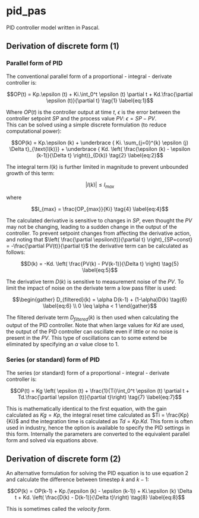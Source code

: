 # pid_pas
PID controller model written in Pascal.  

## Derivation of discrete form (1)
### Parallel form of PID
The conventional parallel form of a proportional - integral - derivate controller is:
```math
OP(t) = Kp.\epsilon (t) + Ki.\int_0^t \epsilon (t) \partial t + Kd.\frac{\partial \epsilon (t)}{\partial t} \tag{1} \label{eq:1}
```
Where $OP(t)$ is the controller output at time $t$, $\epsilon$ is the error between the controller setpoint $SP$ and the process value $PV$: $\epsilon = SP - PV$.  
This can be solved using a simple discrete formulation (to reduce computational power):

```math
OP(k) = Kp.\epsilon (k) + \underbrace { Ki. \sum_{j=0}^{k} \epsilon (j) \Delta t}_{\text{I(k)}} + \underbrace { Kd. \left( \frac{\epsilon (k) - \epsilon (k-1)}{\Delta t} \right)}_{D(k)} \tag{2} \label{eq:2}
```
The integral term $I(k)$ is further limited in magnitude to prevent unbounded growth of this term:
```math
\big| I(k) \big| \leq I_{max} \label{eq:3} \tag{3}
```
where
```math
I_{max} = \frac{OP_{max}}{Ki} \tag{4} \label{eq:4}
```
The calculated derivative is sensitive to changes in $SP$, even thought the $PV$ may not be changing, leading to a sudden change in the output of the controller. To prevent setpoint changes from affecting the derivative action, and noting that $\left( \frac{\partial \epsilon(t)}{\partial t} \right)_{SP=const} = -\frac{\partial PV(t)}{\partial t}$ the derivative term can be  calculated as follows:
```math
D(k) = -Kd. \left( \frac{PV(k) - PV(k-1)}{\Delta t} \right) \tag{5} \label{eq:5}
```

The derivative term $D(k)$ is sensitive to measurement noise of the $PV$. To limit the impact of noise on the derivate term a low pass filter is used:
```math
\begin{gather}
D_{filtered}(k) = \alpha D(k-1) + (1-\alpha)D(k) \tag{6} \label{eq:6} \\
0 \leq \alpha < 1 
\end{gather}
```
The filtered derivate term $D_{filtered}(k)$ is then used when calculating the output of the PID controller.  Note that when large values for $Kd$ are used, the output of the PID controller can oscillate even if little or no noise is present in the $PV$. This type of oscillations can to some extend be  eliminated by specifying an $\alpha$ value close to 1.
  
### Series (or standard) form of PID
The series (or standard) form of a proportional - integral - derivate controller is:
```math
OP(t) = Kg \left( \epsilon (t) + \frac{1}{Ti}\int_0^t \epsilon (t) \partial t + Td.\frac{\partial \epsilon (t)}{\partial t}\right) \tag{7} \label{eq:7}
```
This is mathematically identical to the first equation, with the gain calculated as $Kg = Kp$, the integral reset time calculated as $Ti = \frac{Kp}{Ki}$ and the integration time is calculated as $Td = Kp.Kd$.  This form is often used in industry, hence the option is available to specify the PID settings in this form.  Internally the parameters are converted to the equivalent parallel form and solved via equations above.

## Derivation of discrete form (2)
An alternative formulation for solving the PID equation is to use equation 2 and calculate the difference between timestep $k$ and $k-1$:
```math
OP(k) = OP(k-1) + Kp.(\epsilon (k) - \epsilon (k-1)) + Ki.\epsilon (k) \Delta t + Kd. \left( \frac{D(k) - D(k-1)}{\Delta t}\right) \tag{8} \label{eq:8}
```
This is sometimes called the _velocity form_.
